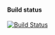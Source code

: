 #### Build status

<a href="https://travis-ci.org/ztztzt8888/interview">
   <img src="https://travis-ci.org/ztztzt8888/interview.svg?style=flat-square" alt="Build Status">
</a>